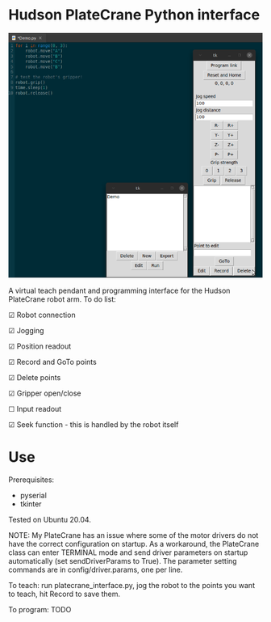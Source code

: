 # Hudson PlateCrane Python interface

![Alt text](/screenshot_new.png?raw=true)

A virtual teach pendant and programming interface for the Hudson PlateCrane robot arm. To do list:

☑ Robot connection

☑ Jogging

☑ Position readout

☑ Record and GoTo points

☑ Delete points

☑ Gripper open/close

☐ Input readout

☑ Seek function - this is handled by the robot itself

# Use

Prerequisites:
 - pyserial
 - tkinter

Tested on Ubuntu 20.04.

NOTE: My PlateCrane has an issue where some of the motor drivers do not have the correct configuration on startup. As a workaround, the PlateCrane class can enter TERMINAL mode and send driver parameters on startup automatically (set sendDriverParams to True). The parameter setting commands are in config/driver.params, one per line.

To teach: run platecrane_interface.py, jog the robot to the points you want to teach, hit Record to save them.

To program: TODO
